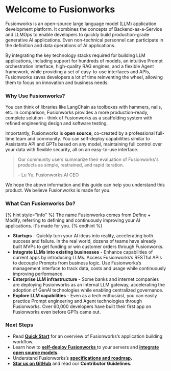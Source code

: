 # Welcome to Fusionworks

Fusionworks is an open-source large language model (LLM) application development platform. It combines the concepts of Backend-as-a-Service and LLMOps to enable developers to quickly build production-grade generative AI applications. Even non-technical personnel can participate in the definition and data operations of AI applications.

By integrating the key technology stacks required for building LLM applications, including support for hundreds of models, an intuitive Prompt orchestration interface, high-quality RAG engines, and a flexible Agent framework, while providing a set of easy-to-use interfaces and APIs, Fusionworks saves developers a lot of time reinventing the wheel, allowing them to focus on innovation and business needs.

### Why Use Fusionworks?

You can think of libraries like LangChain as toolboxes with hammers, nails, etc. In comparison, Fusionworks provides a more production-ready, complete solution - think of Fusionworks as a scaffolding system with refined engineering design and software testing.

Importantly, Fusionworks is **open source**, co-created by a professional full-time team and community. You can self-deploy capabilities similar to Assistants API and GPTs based on any model, maintaining full control over your data with flexible security, all on an easy-to-use interface.

> Our community users summarize their evaluation of Fusionworks's products as simple, restrained, and rapid iteration.
>
> \- Lu Yu, Fusionworks.AI CEO

We hope the above information and this guide can help you understand this product. We believe Fusionworks is made for you.

### What Can Fusionworks Do?

{% hint style="info" %}
The name Fusionworks comes from Define + Modify, referring to defining and continuously improving your AI applications. It's made for you.
{% endhint %}

* **Startups** - Quickly turn your AI ideas into reality, accelerating both success and failure. In the real world, dozens of teams have already built MVPs to get funding or win customer orders through Fusionworks.
* **Integrate LLMs into existing businesses** - Enhance capabilities of current apps by introducing LLMs. Access Fusionworks’s RESTful APIs to decouple Prompts from business logic. Use Fusionworks’s management interface to track data, costs and usage while continuously improving performance.
* **Enterprise LLM infrastructure** - Some banks and internet companies are deploying Fusionworks as an internal LLM gateway, accelerating the adoption of GenAI technologies while enabling centralized governance.
* **Explore LLM capabilities** - Even as a tech enthusiast, you can easily practice Prompt engineering and Agent technologies through Fusionworks. Over 60,000 developers have built their first app on Fusionworks even before GPTs came out.

### Next Steps

* Read [**Quick Start**](https://docs.fusionworks.ai/application/creating-an-application) for an overview of Fusionworks’s application building workflow.
* Learn how to [**self-deploy Fusionworks** ](https://docs.fusionworks.ai/getting-started/install-self-hosted)to your servers and [**integrate open source models**](https://docs.fusionworks.ai/advanced/model-configuration)**.**
* Understand Fusionworks’s [**specifications and roadmap**](getting-started/readme/features-and-specifications.md)**.**
* [**Star us on GitHub**](https://github.com/langgenius/fusionworks) and read our **Contributor Guidelines.**
